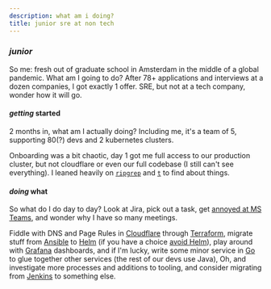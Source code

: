 ```yaml
---
description: what am i doing?
title: junior sre at non tech
---
```


### _junior_

So me:
fresh out of graduate school in Amsterdam
in the middle of a global pandemic.
What am I going to do?
After 78+ applications
and interviews at a dozen companies,
I got exactly 1 offer.
SRE, but not at a tech company,
wonder how it will go.

#### _getting_ started

2 months in, what am I actually doing?
Including me, it's a team of 5,
supporting 80(?) devs and 2 kubernetes clusters.

Onboarding was a bit chaotic,
day 1 got me full access to our production cluster,
but not cloudflare or even our full codebase
(I still can't see everything).
I leaned heavily on [`ripgrep`](https://github.com/BurntSushi/ripgrep)
and [`t`](https://github.com/seankhliao/t)
to find about things.

#### _doing_ what

So what do I do day to day?
Look at Jira, pick out a task,
get [annoyed at MS Teams](/blog/12020-12-01-ms-teams/),
and wonder why I have so many meetings.

Fiddle with DNS and Page Rules in [Cloudflare](https://www.cloudflare.com/)
through [Terraform](https://www.terraform.io/),
migrate stuff from [Ansible](https://www.ansible.com/)
to [Helm](https://helm.sh/) (if you have a choice [avoid Helm](/blog/12020-12-02-avoid-helm/)),
play around with [Grafana](https://grafana.com/) dashboards,
and if I'm lucky, write some minor service in [Go](https://golang.org/)
to glue together other services (the rest of our devs use Java),
Oh, and investigate more processes and additions to tooling,
and consider migrating from [Jenkins](https://www.jenkins.io/) to something else.
